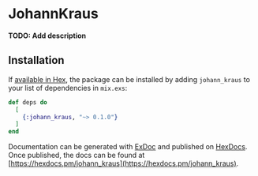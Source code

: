 # JohannKraus

**TODO: Add description**

## Installation

If [available in Hex](https://hex.pm/docs/publish), the package can be installed
by adding `johann_kraus` to your list of dependencies in `mix.exs`:

```elixir
def deps do
  [
    {:johann_kraus, "~> 0.1.0"}
  ]
end
```

Documentation can be generated with [ExDoc](https://github.com/elixir-lang/ex_doc)
and published on [HexDocs](https://hexdocs.pm). Once published, the docs can
be found at [https://hexdocs.pm/johann_kraus](https://hexdocs.pm/johann_kraus).

